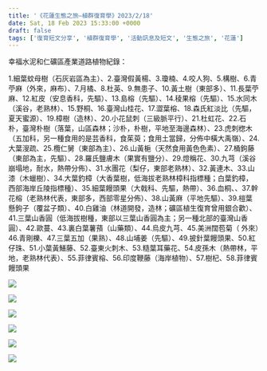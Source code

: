 ```yaml
---
title: '《花蓮生態之旅—植群復育學》2023/2/18'
date: Sat, 18 Feb 2023 15:33:00 +0000
draft: false
tags: ['復育短文分享', '植群復育學', '活動訊息及短文', '生態之旅', '花蓮']
---
```


幸福水泥和仁礦區產業道路植物紀錄：

1.細葉蚊母樹（石灰岩區為主）、2.臺灣假黃楊、3.瓊楠、4.咬人狗、5.構樹、6.青苧麻（外來，麻布）、7.月橘、8.杜英、9.無患子、10.黃土樹（東部多）、11.長葉苧麻、12.紅皮（安息香科，先驅）、13.島榕（先驅）、14.稜果榕（先驅）、15.水同木（溪谷，老熟林）、15.野桐、16.臺灣山桂花、17.澀葉榕、18.森氏紅淡比（先驅，夏天蜜源）、19.樟樹（造林）、20.小花鼠刺（三級脈平行）、21.杜虹花、22.石朴，臺灣朴樹（落葉，山區森林；沙朴，朴樹，平地至海邊森林）、23.虎刺楤木（五加科，另一種食用的是芸香科，食茱萸；食用土當歸，分佈中橫大禹嶺）、24.大葉溲疏、25.欖仁舅（東部為主）、26.山黃梔（天然食用黃色色素）、27.桶鉤藤（東部為主，先驅）、28.羅氏鹽膚木（果實有鹽分）、29.燈稱花、30.九芎（溪谷崩塌地，耐水，熱帶分佈）、31.水團花（梨仔，東部老熟林）、32.黃連木、33.山漆（木蠟樹）、34.大葉釣樟（大香葉樹，低海拔老熟林樟科指標種；白葉釣樟，西部海岸丘陵指標種）、35.細葉饅頭果（大戟科、先驅，熱帶）、36.血桐、、37.幹花榕（老熟林代表，東部多，西部零星分佈）、38.山黃麻（平地先驅）、39.榿葉懸鉤子（覆盆子類）、40.白雞油（林道開發，造林；礦區植生復育曾用銀合歡）、41.三葉山香圓（低海拔樹種，東部以三葉山香圓為主；另一種北部的臺灣山香圓）、42.歐蔓、43.裏白葉薯蕷（山藥類）、44.烏皮九芎、45.美洲闊苞菊（ 外來）46.青剛櫟、47.三葉五加（果熟）、48.山埔姜（先驅）、49.披針葉饅頭果、50.紅仔珠、51.小葉黃鱔藤、52.臺東火刺木、53.糙葉耳藥花、54.皮孫木（熱帶林，平地，老熟林代表）、55.菲律賓榕、56.印度鞭藤（海岸植物）、57.樹杞、58.菲律賓饅頭果

![](https://www.reforestation.tw/wp-content/uploads/2023/06/20230218-花蓮生態之旅—植群復育學5-1024x768.jpg)

![](https://www.reforestation.tw/wp-content/uploads/2023/06/20230218-花蓮生態之旅—植群復育學6-1024x768.jpg)

![](https://www.reforestation.tw/wp-content/uploads/2023/06/20230218-花蓮生態之旅—植群復育學13-1024x768.jpg)

![](https://www.reforestation.tw/wp-content/uploads/2023/06/20230218-花蓮生態之旅—植群復育學8.jpg)

![](https://www.reforestation.tw/wp-content/uploads/2023/06/20230218-花蓮生態之旅—植群復育學16-768x1024.jpg)

![](https://www.reforestation.tw/wp-content/uploads/2023/06/20230218-花蓮生態之旅—植群復育學19-768x1024.jpg)